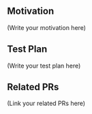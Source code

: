<!-- Thank you for submitting the PR! We appreciate you spending the time to work on these changes! -->

## Motivation

(Write your motivation here)

## Test Plan

<!--
    If you changed any code, please provide us with clear instructions on how you verified your changes work.
    Bonus points for screenshots and videos!
-->

(Write your test plan here)

## Related PRs

<!--
    If this PR adds or changes functionality, please take some time to
    update the docs at https://github.com/AleoHQ/snarkVM, and link to your PR here.
-->

(Link your related PRs here)
